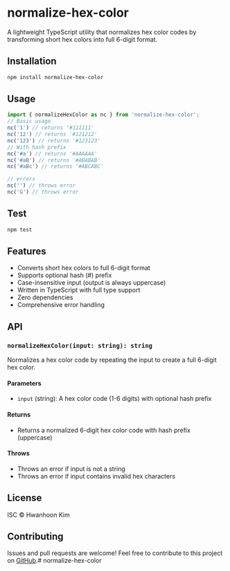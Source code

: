 # normalize-hex-color

A lightweight TypeScript utility that normalizes hex color codes by transforming short hex colors into full 6-digit format.

## Installation

```bash
npm install normalize-hex-color
```

## Usage

```typescript
import { normalizeHexColor as nc } from 'normalize-hex-color';
// Basic usage
nc('1') // returns '#111111'
nc('12') // returns '#121212'
nc('123') // returns '#123123'
// With hash prefix
nc('#a') // returns '#AAAAAA'
nc('#aB') // returns '#ABABAB'
nc('#aBc') // returns '#ABCABC'

// errors
nc('') // throws error
nc('G') // throws error
```


## Test

```bash
npm test
```

## Features

- Converts short hex colors to full 6-digit format
- Supports optional hash (#) prefix
- Case-insensitive input (output is always uppercase)
- Written in TypeScript with full type support
- Zero dependencies
- Comprehensive error handling

## API

### `normalizeHexColor(input: string): string`

Normalizes a hex color code by repeating the input to create a full 6-digit hex color.

#### Parameters

- `input` (string): A hex color code (1-6 digits) with optional hash prefix

#### Returns

- Returns a normalized 6-digit hex color code with hash prefix (uppercase)

#### Throws

- Throws an error if input is not a string
- Throws an error if input contains invalid hex characters

## License

ISC © Hwanhoon Kim

## Contributing

Issues and pull requests are welcome! Feel free to contribute to this project on [GitHub](https://github.com/kimhwanhoon/normalize-hex-color).# normalize-hex-color
